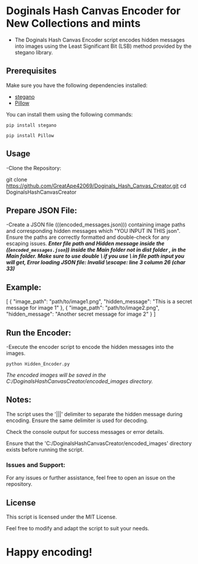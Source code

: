 # Doginals Hash Canvas Encoder for New Collections and mints

- The Doginals Hash Canvas Encoder script encodes hidden messages into images using the Least Significant Bit (LSB) method provided by the stegano library.

## Prerequisites

Make sure you have the following dependencies installed:

- [stegano](https://pypi.org/project/stegano/)
- [Pillow](https://pypi.org/project/Pillow/)

You can install them using the following commands:

`pip install stegano`

`pip install Pillow`

## Usage

-Clone the Repository:

git clone https://github.com/GreatApe42069/Doginals_Hash_Canvas_Creator.git
cd DoginalsHashCanvasCreator

## Prepare JSON File:

-Create a JSON file (((encoded_messages.json))) containing image paths and corresponding hidden messages which "YOU INPUT IN THIS json". Ensure the paths are correctly formatted and double-check for any escaping issues.
***Enter file path and Hidden message inside the ((`encoded_messages.json`)) inside the Main folder not in dist folder , in the Main folder. Make sure to use double    \\  if you use  \  in file path input you will get, Error loading JSON file: Invalid \escape: line 3 column 26 (char 33)***

## Example:

[
    {
        "image_path": "path/to/image1.png",
        "hidden_message": "This is a secret message for image 1"
    },
    {
        "image_path": "path/to/image2.png",
        "hidden_message": "Another secret message for image 2"
    }
]


## Run the Encoder:

-Execute the encoder script to encode the hidden messages into the images.

`python Hidden_Encoder.py`

*The encoded images will be saved in the C:/DoginalsHashCanvasCreator/encoded_images directory.*


## Notes:

The script uses the '|||' delimiter to separate the hidden message during encoding. Ensure the same delimiter is used for decoding.

Check the console output for success messages or error details.

Ensure that the 'C:/DoginalsHashCanvasCreator/encoded_images' directory exists before running the script.

### Issues and Support:

For any issues or further assistance, feel free to open an issue on the repository.

## License
This script is licensed under the MIT License.

Feel free to modify and adapt the script to suit your needs.

# Happy encoding!

